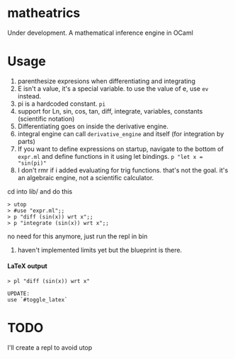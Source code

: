 # matheatrics
Under development. A mathematical inference engine in OCaml

# Usage
1. parenthesize expresions when differentiating and integrating
2. E isn't a value, it's a special variable. to use the value of e, use `ev` instead.
3. pi is a hardcoded constant. `pi`
4. support for Ln, sin, cos, tan, diff, integrate, variables, constants (scientific notation)
5. Differentiating goes on inside the derivative engine. 
6. integral engine can call `derivative_engine` and itself (for integration by parts)
7. If you want to define expressions on startup, navigate to the bottom of `expr.ml` and define functions in it using let bindings. `p "let x = "sin(pi)"`
8. I don't rmr if i added evaluating for trig functions. that's not the goal. it's an algebraic engine, not a scientific calculator.


cd into lib/ and do this
```shell
> utop
> #use "expr.ml";;
> p "diff (sin(x)) wrt x";;
> p "integrate (sin(x)) wrt x";;
```

no need for this anymore, just run the repl in bin

1. haven't implemented limits yet but the blueprint is there. 

#### LaTeX output
```shell
> pl "diff (sin(x)) wrt x"

UPDATE: 
use `#toggle_latex`

```


# TODO

I'll create a repl to avoid utop



